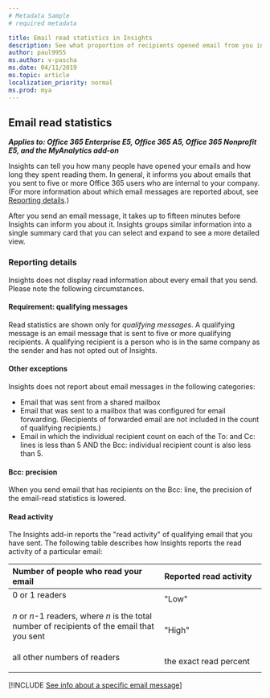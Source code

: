 ```yaml
---
# Metadata Sample
# required metadata

title: Email read statistics in Insights
description: See what proportion of recipients opened email from you in Insights
author: paul9955
ms.author: v-pascha
ms.date: 04/11/2019
ms.topic: article
localization_priority: normal 
ms.prod: mya
---
```


## Email read statistics 

_**Applies to: Office 365 Enterprise E5, Office 365 A5, Office 365 Nonprofit E5, and the MyAnalytics add-on**_

Insights can tell you how many people have opened your emails and how long they spent reading them. In general, it informs you about emails that you sent to five or more Office 365 users who are internal to your company. (For more information about which email messages are reported about, see [Reporting details](#reporting-details).)

After you send an email message, it takes up to fifteen minutes before Insights can inform you about it. Insights groups similar information into a single summary card that you can select and expand to see a more detailed view.

### Reporting details

Insights does not display read information about every email that you send. Please note the following circumstances.

#### Requirement: qualifying messages

Read statistics are shown only for _qualifying messages_. A qualifying message is an email message that is sent to five or more qualifying recipients. A qualifying recipient is a person who is in the same company as the sender and has not opted out of Insights.

#### Other exceptions

Insights does not report about email messages in the following categories:

 * Email that was sent from a shared mailbox
 * Email that was sent to a mailbox that was configured for email forwarding. (Recipients of forwarded email are not included in the count of qualifying recipients.)
 * Email in which the individual recipient count on each of the To: and Cc: lines is less than 5 AND the Bcc: individual recipient count is also less than 5.

#### Bcc: precision

When you send email that has recipients on the Bcc: line, the precision of the email-read statistics is lowered.

#### Read activity

The Insights add-in reports the "read activity" of qualifying email that you have sent. The following table describes how Insights reports the read activity of a particular email:  

<!-- This table, in md, didn't work for some reason
| Number of people who read your email | Reported read activity | 
| ----- | ----- | 
| 0 or 1 readers | "Low" |
| <i>n</i> or <i>n</i>-1 readers, where <i>n</i> is the total number of <p></p>recipients of the email that you sent | "High" |
| all other numbers | the exact read percent |
So resorting to HTML:  -->

<table>
<thead>
<tr>
	<th>Number of people who read your email</th>
	<th>Reported read activity</th>
</tr>
</thead>
<tbody>
<style>
table, td {
    text-align: left;
}
.percentage {
    width: 60%;
}
.no-border {
    border-bottom: none;
}
}
</style>
        <tr class="no-border">
        	<td class="percentage">0 or 1 readers</p></th>
        	<td>"Low"</td>
        </tr>
        <tr class="no-border">
        	<td class="percentage"><i>n</i> or <i>n</i>-1 readers, where <i>n</i> is the total number of recipients of the email that you sent</p></th>
        	<td>"High"</td>
        </tr>
        <tr class="no-border">  
        	<td class="percentage">all other numbers of readers</p></th>
        	<td >the exact read percent</td>
        </tr>
</tbody>
</table>

[!INCLUDE [See info about a specific email message](../../Includes/to-see-info-about-email-message.md)]
